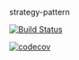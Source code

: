 strategy-pattern

[![Build Status](https://travis-ci.org/amacsmith/strategy-pattern.svg?branch=master)](https://travis-ci.org/amacsmith/startegy-pattern)

[![codecov](https://codecov.io/gh/amacsmith/strategy-pattern/branch/master/graph/badge.svg)](https://codecov.io/gh/amacsmith/strategy-pattern)
